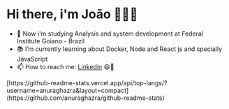 
# Hi there, i'm João 👋👨‍💻

<!--
**jhonpedro/jhonpedro** is a ✨ _special_ ✨ repository because its `README.md` (this file) appears on your GitHub profile.

Here are some ideas to get you started:

- 🔭 I’m currently working on ...

- 👯 I’m looking to collaborate on ...
- 💬 Ask me about ...
-->


- 🏫 Now i'm studying Analysis and system development at Federal Institute Goiano - Brazil
- 📚 I’m currently learning about Docker, Node and React js and specially JavaScript 
- 📫 How to reach me: <a href="https://www.linkedin.com/in/jo%C3%A3o-pedro-barros-ferreira-91457a204/" target="_blank" >Linkedin</a> 😄🤜

<div style="display: flex; justify-content: center;">
  [https://github-readme-stats.vercel.app/api/top-langs/?username=anuraghazra&layout=compact](https://github.com/anuraghazra/github-readme-stats)
</div>
